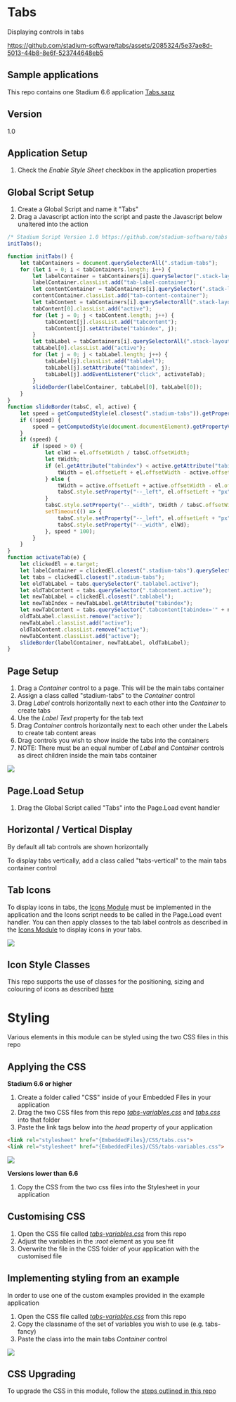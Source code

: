 # Tabs

Displaying controls in tabs

https://github.com/stadium-software/tabs/assets/2085324/5e37ae8d-5013-44b8-8e6f-523744648eb5

## Sample applications
This repo contains one Stadium 6.6 application
[Tabs.sapz](Stadium6/Tabs.sapz?raw=true)

## Version
1.0

## Application Setup
1. Check the *Enable Style Sheet* checkbox in the application properties

## Global Script Setup
1. Create a Global Script and name it "Tabs"
2. Drag a Javascript action into the script and paste the Javascript below unaltered into the action
```javascript
/* Stadium Script Version 1.0 https://github.com/stadium-software/tabs */
initTabs();

function initTabs() {
    let tabContainers = document.querySelectorAll(".stadium-tabs");
    for (let i = 0; i < tabContainers.length; i++) {
        let labelContainer = tabContainers[i].querySelector(".stack-layout-container:nth-child(1)");
        labelContainer.classList.add("tab-label-container");
        let contentContainer = tabContainers[i].querySelector(".stack-layout-container:nth-child(2)");
        contentContainer.classList.add("tab-content-container");
        let tabContent = tabContainers[i].querySelectorAll(".stack-layout-container:has(> .container-layout)")[0].children;
        tabContent[0].classList.add("active");
        for (let j = 0; j < tabContent.length; j++) {
            tabContent[j].classList.add("tabcontent");
            tabContent[j].setAttribute("tabindex", j);
        }
        let tabLabel = tabContainers[i].querySelectorAll(".stack-layout-container:has(> .label-container)")[0].children;
        tabLabel[0].classList.add("active");
        for (let j = 0; j < tabLabel.length; j++) {
            tabLabel[j].classList.add("tablabel");
            tabLabel[j].setAttribute("tabindex", j);
            tabLabel[j].addEventListener("click", activateTab);
        }
        slideBorder(labelContainer, tabLabel[0], tabLabel[0]);
    }
}
function slideBorder(tabsC, el, active) {
    let speed = getComputedStyle(el.closest(".stadium-tabs")).getPropertyValue("--stadium-tab-bottom-border-animation-speed").replace("s", "");
    if (!speed) {
        speed = getComputedStyle(document.documentElement).getPropertyValue("--stadium-tab-bottom-border-animation-speed").replace("s", "");
    }
    if (speed) {
        if (speed > 0) {
            let elWd = el.offsetWidth / tabsC.offsetWidth;
            let tWidth;
            if (el.getAttribute("tabindex") < active.getAttribute("tabindex")) {
                tWidth = el.offsetLeft + el.offsetWidth - active.offsetLeft;
            } else {
                tWidth = active.offsetLeft + active.offsetWidth - el.offsetLeft;
                tabsC.style.setProperty("--_left", el.offsetLeft + "px");
            }
            tabsC.style.setProperty("--_width", tWidth / tabsC.offsetWidth);
            setTimeout(() => {
                tabsC.style.setProperty("--_left", el.offsetLeft + "px");
                tabsC.style.setProperty("--_width", elWd);
            }, speed * 100);
        }
    }
}
function activateTab(e) {
    let clickedEl = e.target;
    let labelContainer = clickedEl.closest(".stadium-tabs").querySelector(".stack-layout-container:nth-child(1)");
    let tabs = clickedEl.closest(".stadium-tabs");
    let oldTabLabel = tabs.querySelector(".tablabel.active");
    let oldTabContent = tabs.querySelector(".tabcontent.active");
    let newTabLabel = clickedEl.closest(".tablabel");
    let newTabIndex = newTabLabel.getAttribute("tabindex");
    let newTabContent = tabs.querySelector(".tabcontent[tabindex='" + newTabIndex + "']");
    oldTabLabel.classList.remove("active");
    newTabLabel.classList.add("active");
    oldTabContent.classList.remove("active");
    newTabContent.classList.add("active");
    slideBorder(labelContainer, newTabLabel, oldTabLabel);
}
```

## Page Setup
1. Drag a *Container* control to a page. This will be the main tabs container
2. Assign a class called "stadium-tabs" to the *Container* control
3. Drag *Label* controls horizontally next to each other into the *Container* to create tabs
4. Use the *Label* *Text* property for the tab text
5. Drag *Container* controls horizontally next to each other under the Labels to create tab content areas
6. Drag controls you wish to show inside the tabs into the containers
7. NOTE: There must be an equal number of *Label* and *Container* controls as direct children inside the main tabs container

![](images/StadiumDesignerTabsView.png)

## Page.Load Setup
1. Drag the Global Script called "Tabs" into the Page.Load event handler

## Horizontal / Vertical Display
By default all tab controls are shown horizontally 

To display tabs vertically, add a class called "tabs-vertical" to the main tabs container control

## Tab Icons
To display icons in tabs, the [Icons Module](https://github.com/stadium-software/icons) must be implemented in the application and the Icons script needs to be called in the Page.Load event handler. You can then apply classes to the tab label controls as described in the [Icons Module](https://github.com/stadium-software/icons) to display icons in your tabs. 

![](images/StadiumDesignerIcons.png)

## Icon Style Classes

This repo supports the use of classes for the positioning, sizing and colouring of icons as described [here](https://github.com/stadium-software/icons?tab=readme-ov-file#icon-style-classes)

# Styling
Various elements in this module can be styled using the two CSS files in this repo

## Applying the CSS

**Stadium 6.6 or higher**
1. Create a folder called "CSS" inside of your Embedded Files in your application
2. Drag the two CSS files from this repo [*tabs-variables.css*](tabs-variables.css) and [*tabs.css*](tabs.css) into that folder
3. Paste the link tags below into the *head* property of your application
```html
<link rel="stylesheet" href="{EmbeddedFiles}/CSS/tabs.css">
<link rel="stylesheet" href="{EmbeddedFiles}/CSS/tabs-variables.css">
``` 

![](images/ApplicationHeader.png)

**Versions lower than 6.6**
1. Copy the CSS from the two css files into the Stylesheet in your application

## Customising CSS
1. Open the CSS file called [*tabs-variables.css*](tabs-variables.css) from this repo
2. Adjust the variables in the *:root* element as you see fit
3. Overwrite the file in the CSS folder of your application with the customised file

## Implementing styling from an example
In order to use one of the custom examples provided in the example application

1. Open the CSS file called [*tabs-variables.css*](tabs-variables.css) from this repo
2. Copy the classname of the set of variables you wish to use (e.g. tabs-fancy)
3. Paste the class into the main tabs *Container* control

![](images/CustomExample.png)

## CSS Upgrading
To upgrade the CSS in this module, follow the [steps outlined in this repo](https://github.com/stadium-software/samples-upgrading)
